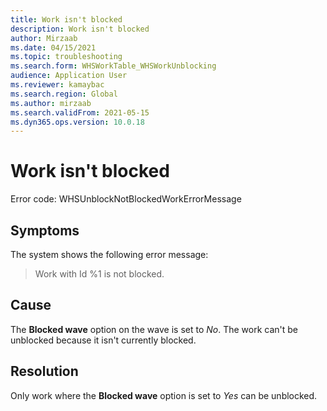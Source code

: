 ```yaml
---
title: Work isn't blocked
description: Work isn't blocked
author: Mirzaab
ms.date: 04/15/2021
ms.topic: troubleshooting
ms.search.form: WHSWorkTable_WHSWorkUnblocking
audience: Application User
ms.reviewer: kamaybac
ms.search.region: Global
ms.author: mirzaab
ms.search.validFrom: 2021-05-15
ms.dyn365.ops.version: 10.0.18
---
```


# Work isn't blocked

Error code: WHSUnblockNotBlockedWorkErrorMessage

## Symptoms

The system shows the following error message:

> Work with Id %1 is not blocked.

## Cause

The **Blocked wave** option on the wave is set to *No*. The work can't be unblocked because it isn't currently blocked.

## Resolution

 Only work where the **Blocked wave** option is set to *Yes* can be unblocked.
